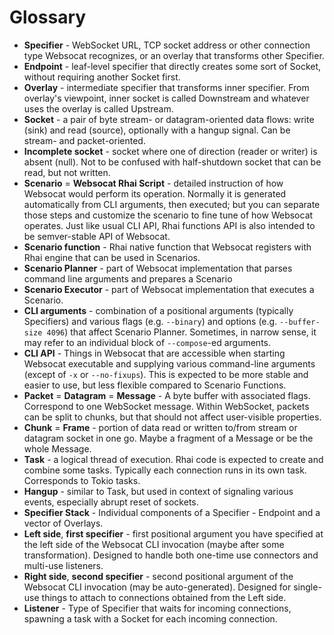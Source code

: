 # Glossary

* **Specifier** - WebSocket URL, TCP socket address or other connection type Websocat recognizes, 
or an overlay that transforms other Specifier.
* **Endpoint** - leaf-level specifier that directly creates some sort of Socket, without requiring another Socket first.
* **Overlay** - intermediate specifier that transforms inner specifier. From overlay's viewpoint, inner socket is called Downstream and whatever uses the overlay is called Upstream.
* **Socket** - a pair of byte stream- or datagram-oriented data flows: write (sink) and read (source), optionally with a hangup signal. Can be stream- and packet-oriented.
* **Incomplete socket** - socket where one of direction (reader or writer) is absent (null). Not to be confused with half-shutdown socket that can be read, but not written.
* **Scenario** = **Websocat Rhai Script** - detailed instruction of how Websocat would perform its operation.
Normally it is generated automatically from CLI arguments, then executed; but you can separate 
those steps and customize the scenario to fine tune of how Websocat operates. Just like usual CLI API, 
Rhai functions API is also intended to be semver-stable API of Websocat.
* **Scenario function** - Rhai native function that Websocat registers with Rhai engine that can be used 
in Scenarios.
* **Scenario Planner** - part of Websocat implementation that parses command line arguments and prepares a Scenario
* **Scenario Executor** - part of Websocat implementation that executes a Scenario.
* **CLI arguments** - combination of a positional arguments (typically Specifiers) and various flags (e.g. `--binary`) and options (e.g. `--buffer-size 4096`) that affect Scenario Planner. Sometimes, in narrow sense, it may refer to an individual block of `--compose`-ed arguments.
* **CLI API** - Things in Websocat that are accessible when starting Websocat executable and supplying various command-line arguments (except of `-x` or `--no-fixups`). This is expected to be more stable and easier to use, but less flexible compared to Scenario Functions.
* **Packet** = **Datagram** = **Message** - A byte buffer with associated flags. Correspond to one WebSocket message. Within WebSocket, packets can be split to chunks, but that should not affect user-visible properties.
* **Chunk** = **Frame** - portion of data read or written to/from stream or datagram socket in one go. Maybe a fragment of a Message or be the whole Message.
* **Task** - a logical thread of execution. Rhai code is expected to create and combine some tasks. Typically each connection runs in its own task. Corresponds to Tokio tasks.
* **Hangup** - similar to Task, but used in context of signaling various events, especially abrupt reset of sockets.
* **Specifier Stack** - Individual components of a Specifier - Endpoint and a vector of Overlays.
* **Left side**, **first specifier** - first positional argument you have specified at the left side of the Websocat CLI invocation (maybe after some transformation). Designed to handle both one-time use connectors and multi-use listeners.
* **Right side**, **second specifier** - second positional argument of the Websocat CLI invocation (may be auto-generated). Designed for single-use things to attach to connections obtained from the Left side.
* **Listener** - Type of Specifier that waits for incoming connections, spawning a task with a Socket for each incoming connection.
